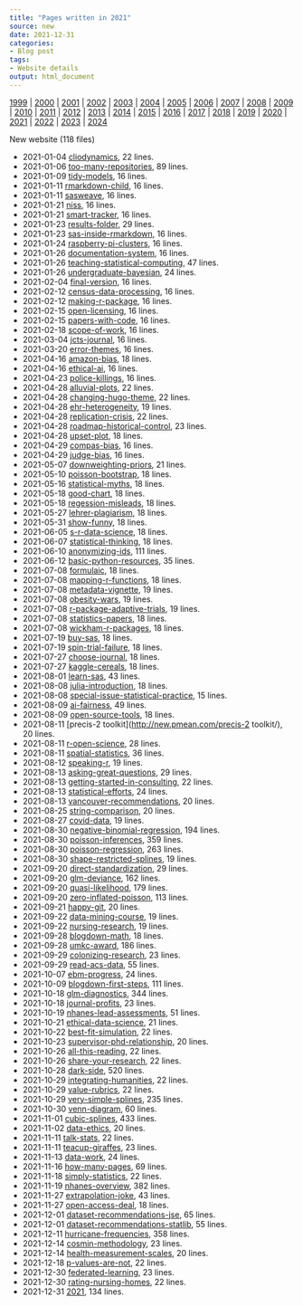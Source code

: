 ```yaml
---
title: "Pages written in 2021"
source: new
date: 2021-12-31
categories:
- Blog post
tags:
- Website details
output: html_document
---
```

 
[1999](http://new.pmean.com/1999/) | [2000](http://new.pmean.com/2000/) | [2001](http://new.pmean.com/2001/) | [2002](http://new.pmean.com/2002/) | [2003](http://new.pmean.com/2003/) | [2004](http://new.pmean.com/2004/) | [2005](http://new.pmean.com/2005/) | [2006](http://new.pmean.com/2006/) | [2007](http://new.pmean.com/2007/) | [2008](http://new.pmean.com/2008/) | [2009](http://new.pmean.com/2009/) | [2010](http://new.pmean.com/2010/) | [2011](http://new.pmean.com/2011/) | [2012](http://new.pmean.com/2012/) | [2013](http://new.pmean.com/2013/) | [2014](http://new.pmean.com/2014/) | [2015](http://new.pmean.com/2015/) | [2016](http://new.pmean.com/2016/) | [2017](http://new.pmean.com/2017/) | [2018](http://new.pmean.com/2018/) | [2019](http://new.pmean.com/2019/) | [2020](http://new.pmean.com/2020/) | [2021](http://new.pmean.com/2021/) | [2022](http://new.pmean.com/2022/) | [2023](http://new.pmean.com/2023/) | [2024](http://new.pmean.com/2024/)
 
New website (118 files)
 
+ 2021-01-04 [cliodynamics](http://new.pmean.com/cliodynamics/),  22 lines.  
+ 2021-01-06 [too-many-repositories](http://new.pmean.com/too-many-repositories/),  89 lines.  
+ 2021-01-09 [tidy-models](http://new.pmean.com/tidy-models/),  16 lines.  
+ 2021-01-11 [rmarkdown-child](http://new.pmean.com/rmarkdown-child/),  16 lines.  
+ 2021-01-11 [sasweave](http://new.pmean.com/sasweave/),  16 lines.  
+ 2021-01-21 [niss](http://new.pmean.com/niss/),  16 lines.  
+ 2021-01-21 [smart-tracker](http://new.pmean.com/smart-tracker/),  16 lines.  
+ 2021-01-23 [results-folder](http://new.pmean.com/results-folder/),  29 lines.  
+ 2021-01-23 [sas-inside-rmarkdown](http://new.pmean.com/sas-inside-rmarkdown/),  16 lines.  
+ 2021-01-24 [raspberry-pi-clusters](http://new.pmean.com/raspberry-pi-clusters/),  16 lines.  
+ 2021-01-26 [documentation-system](http://new.pmean.com/documentation-system/),  16 lines.  
+ 2021-01-26 [teaching-statistical-computing](http://new.pmean.com/teaching-statistical-computing/),  47 lines.  
+ 2021-01-26 [undergraduate-bayesian](http://new.pmean.com/undergraduate-bayesian/),  24 lines.  
+ 2021-02-04 [final-version](http://new.pmean.com/final-version/),  16 lines.  
+ 2021-02-12 [census-data-processing](http://new.pmean.com/census-data-processing/),  16 lines.  
+ 2021-02-12 [making-r-package](http://new.pmean.com/making-r-package/),  16 lines.  
+ 2021-02-15 [open-licensing](http://new.pmean.com/open-licensing/),  16 lines.  
+ 2021-02-15 [papers-with-code](http://new.pmean.com/papers-with-code/),  16 lines.  
+ 2021-02-18 [scope-of-work](http://new.pmean.com/scope-of-work/),  16 lines.  
+ 2021-03-04 [jcts-journal](http://new.pmean.com/jcts-journal/),  16 lines.  
+ 2021-03-20 [error-themes](http://new.pmean.com/error-themes/),  16 lines.  
+ 2021-04-16 [amazon-bias](http://new.pmean.com/amazon-bias/),  18 lines.  
+ 2021-04-16 [ethical-ai](http://new.pmean.com/ethical-ai/),  16 lines.  
+ 2021-04-23 [police-killings](http://new.pmean.com/police-killings/),  16 lines.  
+ 2021-04-28 [alluvial-plots](http://new.pmean.com/alluvial-plots/),  22 lines.  
+ 2021-04-28 [changing-hugo-theme](http://new.pmean.com/changing-hugo-theme/),  22 lines.  
+ 2021-04-28 [ehr-heterogeneity](http://new.pmean.com/ehr-heterogeneity/),  19 lines.  
+ 2021-04-28 [replication-crisis](http://new.pmean.com/replication-crisis/),  22 lines.  
+ 2021-04-28 [roadmap-historical-control](http://new.pmean.com/roadmap-historical-control/),  23 lines.  
+ 2021-04-28 [upset-plot](http://new.pmean.com/upset-plot/),  18 lines.  
+ 2021-04-29 [compas-bias](http://new.pmean.com/compas-bias/),  16 lines.  
+ 2021-04-29 [judge-bias](http://new.pmean.com/judge-bias/),  16 lines.  
+ 2021-05-07 [downweighting-priors](http://new.pmean.com/downweighting-priors/),  21 lines.  
+ 2021-05-10 [poisson-bootstrap](http://new.pmean.com/poisson-bootstrap/),  18 lines.  
+ 2021-05-16 [statistical-myths](http://new.pmean.com/statistical-myths/),  18 lines.  
+ 2021-05-18 [good-chart](http://new.pmean.com/good-chart/),  18 lines.  
+ 2021-05-18 [regession-misleads](http://new.pmean.com/regession-misleads/),  18 lines.  
+ 2021-05-27 [lehrer-plagiarism](http://new.pmean.com/lehrer-plagiarism/),  18 lines.  
+ 2021-05-31 [show-funny](http://new.pmean.com/show-funny/),  18 lines.  
+ 2021-06-05 [s-r-data-science](http://new.pmean.com/s-r-data-science/),  18 lines.  
+ 2021-06-07 [statistical-thinking](http://new.pmean.com/statistical-thinking/),  18 lines.  
+ 2021-06-10 [anonymizing-ids](http://new.pmean.com/anonymizing-ids/),  111 lines.  
+ 2021-06-12 [basic-python-resources](http://new.pmean.com/basic-python-resources/),  35 lines.  
+ 2021-07-08 [formulaic](http://new.pmean.com/formulaic/),  18 lines.  
+ 2021-07-08 [mapping-r-functions](http://new.pmean.com/mapping-r-functions/),  18 lines.  
+ 2021-07-08 [metadata-vignette](http://new.pmean.com/metadata-vignette/),  19 lines.  
+ 2021-07-08 [obesity-wars](http://new.pmean.com/obesity-wars/),  19 lines.  
+ 2021-07-08 [r-package-adaptive-trials](http://new.pmean.com/r-package-adaptive-trials/),  19 lines.  
+ 2021-07-08 [statistics-papers](http://new.pmean.com/statistics-papers/),  18 lines.  
+ 2021-07-08 [wickham-r-packages](http://new.pmean.com/wickham-r-packages/),  18 lines.  
+ 2021-07-19 [buy-sas](http://new.pmean.com/buy-sas/),  18 lines.  
+ 2021-07-19 [spin-trial-failure](http://new.pmean.com/spin-trial-failure/),  18 lines.  
+ 2021-07-27 [choose-journal](http://new.pmean.com/choose-journal/),  18 lines.  
+ 2021-07-27 [kaggle-cereals](http://new.pmean.com/kaggle-cereals/),  18 lines.  
+ 2021-08-01 [learn-sas](http://new.pmean.com/learn-sas/),  43 lines.  
+ 2021-08-08 [julia-introduction](http://new.pmean.com/julia-introduction/),  18 lines.  
+ 2021-08-08 [special-issue-statistical-practice](http://new.pmean.com/special-issue-statistical-practice/),  15 lines.  
+ 2021-08-09 [ai-fairness](http://new.pmean.com/ai-fairness/),  49 lines.  
+ 2021-08-09 [open-source-tools](http://new.pmean.com/open-source-tools/),  18 lines.  
+ 2021-08-11 [precis-2 toolkit](http://new.pmean.com/precis-2 toolkit/),  20 lines.  
+ 2021-08-11 [r-open-science](http://new.pmean.com/r-open-science/),  28 lines.  
+ 2021-08-11 [spatial-statistics](http://new.pmean.com/spatial-statistics/),  36 lines.  
+ 2021-08-12 [speaking-r](http://new.pmean.com/speaking-r/),  19 lines.  
+ 2021-08-13 [asking-great-questions](http://new.pmean.com/asking-great-questions/),  29 lines.  
+ 2021-08-13 [getting-started-in-consulting](http://new.pmean.com/getting-started-in-consulting/),  22 lines.  
+ 2021-08-13 [statistical-efforts](http://new.pmean.com/statistical-efforts/),  24 lines.  
+ 2021-08-13 [vancouver-recommendations](http://new.pmean.com/vancouver-recommendations/),  20 lines.  
+ 2021-08-25 [string-comparison](http://new.pmean.com/string-comparison/),  20 lines.  
+ 2021-08-27 [covid-data](http://new.pmean.com/covid-data/),  19 lines.  
+ 2021-08-30 [negative-binomial-regression](http://new.pmean.com/negative-binomial-regression/),  194 lines.  
+ 2021-08-30 [poisson-inferences](http://new.pmean.com/poisson-inferences/),  359 lines.  
+ 2021-08-30 [poisson-regression](http://new.pmean.com/poisson-regression/),  263 lines.  
+ 2021-08-30 [shape-restricted-splines](http://new.pmean.com/shape-restricted-splines/),  19 lines.  
+ 2021-09-20 [direct-standardization](http://new.pmean.com/direct-standardization/),  29 lines.  
+ 2021-09-20 [glm-deviance](http://new.pmean.com/glm-deviance/),  162 lines.  
+ 2021-09-20 [quasi-likelihood](http://new.pmean.com/quasi-likelihood/),  179 lines.  
+ 2021-09-20 [zero-inflated-poisson](http://new.pmean.com/zero-inflated-poisson/),  113 lines.  
+ 2021-09-21 [happy-git](http://new.pmean.com/happy-git/),  20 lines.  
+ 2021-09-22 [data-mining-course](http://new.pmean.com/data-mining-course/),  19 lines.  
+ 2021-09-22 [nursing-research](http://new.pmean.com/nursing-research/),  19 lines.  
+ 2021-09-28 [blogdown-math](http://new.pmean.com/blogdown-math/),  18 lines.  
+ 2021-09-28 [umkc-award](http://new.pmean.com/umkc-award/),  186 lines.  
+ 2021-09-29 [colonizing-research](http://new.pmean.com/colonizing-research/),  23 lines.  
+ 2021-09-29 [read-acs-data](http://new.pmean.com/read-acs-data/),  55 lines.  
+ 2021-10-07 [ebm-progress](http://new.pmean.com/ebm-progress/),  24 lines.  
+ 2021-10-09 [blogdown-first-steps](http://new.pmean.com/blogdown-first-steps/),  111 lines.  
+ 2021-10-18 [glm-diagnostics](http://new.pmean.com/glm-diagnostics/),  344 lines.  
+ 2021-10-18 [journal-profits](http://new.pmean.com/journal-profits/),  23 lines.  
+ 2021-10-19 [nhanes-lead-assessments](http://new.pmean.com/nhanes-lead-assessments/),  51 lines.  
+ 2021-10-21 [ethical-data-science](http://new.pmean.com/ethical-data-science/),  21 lines.  
+ 2021-10-22 [best-fit-simulation](http://new.pmean.com/best-fit-simulation/),  22 lines.  
+ 2021-10-23 [supervisor-phd-relationship](http://new.pmean.com/supervisor-phd-relationship/),  20 lines.  
+ 2021-10-26 [all-this-reading](http://new.pmean.com/all-this-reading/),  22 lines.  
+ 2021-10-26 [share-your-research](http://new.pmean.com/share-your-research/),  22 lines.  
+ 2021-10-28 [dark-side](http://new.pmean.com/dark-side/),  520 lines.  
+ 2021-10-29 [integrating-humanities](http://new.pmean.com/integrating-humanities/),  22 lines.  
+ 2021-10-29 [value-rubrics](http://new.pmean.com/value-rubrics/),  22 lines.  
+ 2021-10-29 [very-simple-splines](http://new.pmean.com/very-simple-splines/),  235 lines.  
+ 2021-10-30 [venn-diagram](http://new.pmean.com/venn-diagram/),  60 lines.  
+ 2021-11-01 [cubic-splines](http://new.pmean.com/cubic-splines/),  433 lines.  
+ 2021-11-02 [data-ethics](http://new.pmean.com/data-ethics/),  20 lines.  
+ 2021-11-11 [talk-stats](http://new.pmean.com/talk-stats/),  22 lines.  
+ 2021-11-11 [teacup-giraffes](http://new.pmean.com/teacup-giraffes/),  23 lines.  
+ 2021-11-13 [data-work](http://new.pmean.com/data-work/),  24 lines.  
+ 2021-11-16 [how-many-pages](http://new.pmean.com/how-many-pages/),  69 lines.  
+ 2021-11-18 [simply-statistics](http://new.pmean.com/simply-statistics/),  22 lines.  
+ 2021-11-19 [nhanes-overview](http://new.pmean.com/nhanes-overview/),  382 lines.  
+ 2021-11-27 [extrapolation-joke](http://new.pmean.com/extrapolation-joke/),  43 lines.  
+ 2021-11-27 [open-access-deal](http://new.pmean.com/open-access-deal/),  18 lines.  
+ 2021-12-01 [dataset-recommendations-jse](http://new.pmean.com/dataset-recommendations-jse/),  65 lines.  
+ 2021-12-01 [dataset-recommendations-statlib](http://new.pmean.com/dataset-recommendations-statlib/),  55 lines.  
+ 2021-12-11 [hurricane-frequencies](http://new.pmean.com/hurricane-frequencies/),  358 lines.  
+ 2021-12-14 [cosmin-methodology](http://new.pmean.com/cosmin-methodology/),  23 lines.  
+ 2021-12-14 [health-measurement-scales](http://new.pmean.com/health-measurement-scales/),  20 lines.  
+ 2021-12-18 [p-values-are-not](http://new.pmean.com/p-values-are-not/),  22 lines.  
+ 2021-12-30 [federated-learning](http://new.pmean.com/federated-learning/),  23 lines.  
+ 2021-12-30 [rating-nursing-homes](http://new.pmean.com/rating-nursing-homes/),  22 lines.  
+ 2021-12-31 [2021](http://new.pmean.com/2021/),  134 lines.
 
